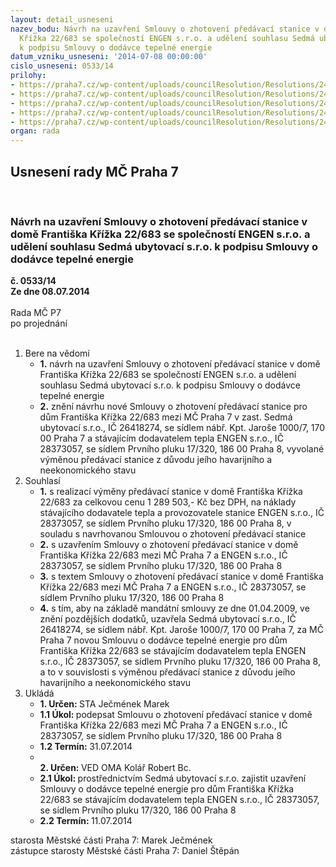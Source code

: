 ```yaml
---
layout: detail_usneseni
nazev_bodu: Návrh na uzavření Smlouvy o zhotovení předávací stanice v domě Františka
  Křížka 22/683 se společností ENGEN s.r.o. a udělení souhlasu Sedmá ubytovací s.r.o.
  k podpisu Smlouvy o dodávce tepelné energie
datum_vzniku_usneseni: '2014-07-08 00:00:00'
cislo_usneseni: 0533/14
prilohy:
- https://praha7.cz/wp-content/uploads/councilResolution/Resolutions/24848/35-14-priloha_1_engen683.docx
- https://praha7.cz/wp-content/uploads/councilResolution/Resolutions/24848/35-14-priloha_3_engen683.docx
- https://praha7.cz/wp-content/uploads/councilResolution/Resolutions/24848/35-14-priloha_6_engen683.pdf
- https://praha7.cz/wp-content/uploads/councilResolution/Resolutions/24848/35-14-priloha_7_engen683.pdf
- https://praha7.cz/wp-content/uploads/councilResolution/Resolutions/24848/35-14-priloha_8_engen683.pdf
organ: rada
---
```

<div id="ucUsn_pList" class="usn">
	<span><h2>Usnesení rady MČ Praha 7 </h2>
<br></span><div class="standBody">
<span><h3>Návrh na uzavření Smlouvy o zhotovení předávací stanice v domě Františka Křížka 22/683 se společností ENGEN s.r.o. a udělení souhlasu Sedmá ubytovací s.r.o. k podpisu Smlouvy o dodávce tepelné energie</h3></span><div class="center">
		<strong>č. 0533/14</strong><br>
	</div>
<div class="center">
		<strong>Ze dne 08.07.2014</strong><br><br>
	</div>Rada MČ P7<br> po projednání<br><br><ol>
<li>Bere na vědomí<ul>
<li>
<strong>1.</strong> návrh na uzavření Smlouvy o zhotovení předávací stanice v domě Františka Křížka 22/683 se společností ENGEN s.r.o. a udělení souhlasu Sedmá ubytovací s.r.o. k podpisu Smlouvy o dodávce tepelné energie</li>
<li>
<strong>2.</strong> znění návrhu nové Smlouvy o zhotovení předávací stanice pro dům Františka Křížka 22/683 mezi MČ Praha 7 v zast. Sedmá ubytovací s.r.o., IČ 26418274, se sídlem nábř. Kpt. Jaroše 1000/7, 170 00  Praha 7 a stávajícím dodavatelem tepla ENGEN s.r.o., IČ 28373057, se sídlem Prvního pluku 17/320, 186 00  Praha 8, vyvolané výměnou předávací stanice z důvodu jeího havarijního a neekonomického stavu</li>
</ul>
</li>
<li>Souhlasí<ul>
<li>
<strong>1.</strong> s realizací výměny předávací stanice v domě Františka Křížka 22/683 za celkovou cenu 1 289 503,- Kč bez DPH, na náklady stávajícího dodavatele tepla a provozovatele stanice ENGEN s.r.o., IČ 28373057, se sídlem Prvního pluku 17/320, 186 00  Praha 8, v souladu s navrhovanou Smlouvou o zhotovení předávací stanice</li>
<li>
<strong>2.</strong> s uzavřením Smlouvy o zhotovení předávací stanice v domě Františka Křížka 22/683 mezi MČ Praha 7 a ENGEN s.r.o., IČ 28373057, se sídlem Prvního pluku 17/320, 186 00  Praha 8</li>
<li>
<strong>3.</strong> s textem Smlouvy o zhotovení předávací stanice v domě Františka Křížka 22/683 mezi MČ Praha 7 a ENGEN s.r.o., IČ 28373057, se sídlem Prvního pluku 17/320, 186 00  Praha 8</li>
<li>
<strong>4.</strong> s tím, aby na základě mandátní smlouvy ze dne 01.04.2009, ve znění pozdějších dodatků, uzavřela Sedmá ubytovací s.r.o., IČ 26418274, se sídlem nábř. Kpt. Jaroše 1000/7, 170 00  Praha 7, za MČ Praha 7 novou Smlouvu o dodávce tepelné energie pro dům Františka Křížka 22/683 se stávajícím dodavatelem tepla ENGEN s.r.o., IČ 28373057, se sídlem Prvního pluku 17/320, 186 00  Praha 8, a to v souvislosti s výměnou předávací stanice z důvodu jeího havarijního a neekonomického stavu</li>
</ul>
</li>
<li>Ukládá<ul>
<li>
<strong>1. Určen: </strong>STA Ječmének Marek</li>
<li>
<strong>1.1 Úkol: </strong>podepsat Smlouvu o zhotovení předávací stanice v domě Františka Křížka 22/683 mezi MČ Praha 7 a ENGEN s.r.o., IČ 28373057, se sídlem Prvního pluku 17/320, 186 00  Praha 8</li>
<li>
<strong>1.2 Termín: </strong>31.07.2014</li>
<li>
<strong><br>2. Určen: </strong>VED OMA Kolář Robert Bc.</li>
<li>
<strong>2.1 Úkol: </strong>prostřednictvím Sedmá ubytovací s.r.o. zajistit uzavření Smlouvy o dodávce tepelné energie pro dům Františka Křížka 22/683 se stávajícím dodavatelem tepla ENGEN s.r.o., IČ 28373057, se sídlem Prvního pluku 17/320, 186 00  Praha 8</li>
<li>
<strong>2.2 Termín: </strong>11.07.2014</li>
</ul>
</li>
</ol>starosta Městské části Praha 7: Marek Ječmének<br>zástupce starosty Městské části Praha 7: Daniel Štěpán 
</div>
</div>